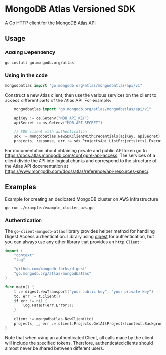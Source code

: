 # MongoDB Atlas Versioned SDK

A Go HTTP client for the [MongoDB Atlas API](https://docs.atlas.mongodb.com/api/)

## Usage

### Adding Dependency

```
go install go.mongodb.org/atlas
```

### Using in the code

```go
mongodbatlas import "go.mongodb.org/atlas/mongodbatlas/api/v1"
```

Construct a new Atlas client, then use the various services on the client to
access different parts of the Atlas API. For example:

```go
	mongodbatlas import "go.mongodb.org/atlas/mongodbatlas/api/v1"

   	apiKey := os.Getenv("MDB_API_KEY")
	apiSecret := os.Getenv("MDB_API_SECRET")

	// SDK client with authentication
	sdk := mongodbatlas.NewSDKClientWithCredentials(apiKey, apiSecret)
	projects, response, err := sdk.ProjectsApi.ListProjects(ctx).Execute()
```

For documentation about obtaining private and public API token go to
https://docs.atlas.mongodb.com/configure-api-access.
The services of a client divide the API into logical chunks and correspond to
the structure of the Atlas API documentation at
https://www.mongodb.com/docs/atlas/reference/api-resources-spec/.

## Examples

Example for creating an dedicated MongoDB cluster on AWS infrastructure

```
go run ./examples/example_cluster_aws.go
```

### Authentication

The `go-client-mongodb-atlas` library provides helper method for handling Digest Access authentication. Library using [digest](https://github.com/mongodb-forks/digest) for authentication, but you can always use any other library that provides an `http.Client`:

```go
import (
    "context"
    "log"

    "github.com/mongodb-forks/digest"
    "go.mongodb.org/atlas/mongodbatlas"
)

func main() {
    t := digest.NewTransport("your public key", "your private key")
    tc, err := t.Client()
    if err != nil {
        log.Fatalf(err.Error())
    }

    client := mongodbatlas.NewClient(tc)
    projects, _, err := client.Projects.GetAllProjects(context.Background(), nil)
}
```

Note that when using an authenticated Client, all calls made by the client will
include the specified tokens. Therefore, authenticated clients should
almost never be shared between different users.
